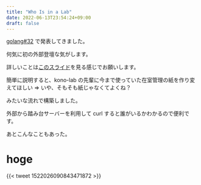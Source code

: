 ```yaml
---
title: "Who Is in a Lab"
date: 2022-06-13T23:54:24+09:00
draft: false
---
```


[golang#32](https://golangtokyo.connpass.com/event/246982/) で発表してきました。

何気に初の外部登壇な気がします。

詳しいことは[このスライド](https://speakerdeck.com/issei0804/lab-zai-shi-ba-wo-sisutemuwo-zuo-tutahua)を見る感じでお願いします。


簡単に説明すると、kono-lab の先輩に今まで使っていた在室管理の紙を作り変えてほしい => いや、そもそも紙じゃなくてよくね？

みたいな流れで構築しました。

外部から踏み台サーバーを利用して curl すると誰がいるかわかるので便利です。

あとこんなこともあった。


<h1> hoge </h1>

{{< tweet 1522026090843471872 >}}

